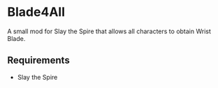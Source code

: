 # Blade4All

A small mod for Slay the Spire that allows all characters to obtain Wrist Blade.

## Requirements

* Slay the Spire
